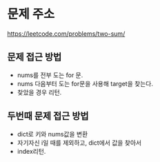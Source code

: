 # 문제 주소
https://leetcode.com/problems/two-sum/

## 문제 접근 방법
* nums를 전부 도는 for 문.
* nums 다음부터 도는 for문을 사용해 target을 찾는다.
* 찾았을 경우 리턴.

## 두번때 문제 접근 방법
* dict로 키와 nums값을 변환
* 자기자신 i일 때를 제외하고, dict에서 값을 찾아서
* index리턴.
